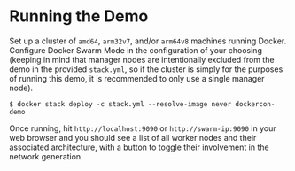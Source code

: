 # Running the Demo

Set up a cluster of `amd64`, `arm32v7`, and/or `arm64v8` machines running Docker.  Configure Docker Swarm Mode in the configuration of your choosing (keeping in mind that manager nodes are intentionally excluded from the demo in the provided `stack.yml`, so if the cluster is simply for the purposes of running this demo, it is recommended to only use a single manager node).

```console
$ docker stack deploy -c stack.yml --resolve-image never dockercon-demo
```

Once running, hit `http://localhost:9090` or `http://swarm-ip:9090` in your web browser and you should see a list of all worker nodes and their associated architecture, with a button to toggle their involvement in the network generation.
